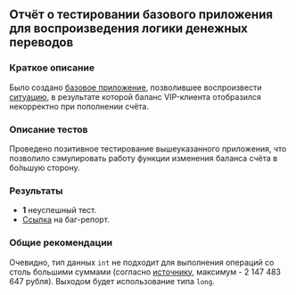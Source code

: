 ## Отчёт о тестировании базового приложения для воспроизведения логики денежных переводов

### Краткое описание

Было создано [базовое приложение](https://github.com/ValeriaBorisova/Introduction-to-Java/blob/master/src/ru/netology/Main.java), позволившее воспроизвести [ситуацию](https://github.com/netology-code/javaqa-homeworks/blob/master/intro/MERGED.md-1---money-transfer), в результате которой баланс VIP-клиента отобразился некорректно при пополнении счёта.

### Описание тестов

Проведено позитивное тестирование вышеуказанного приложения, что позволило сэмулировать работу функции изменения баланса счёта в бо́льшую сторону.

### Результаты

- **1** неуспешный тест.
- [Ссылка](https://github.com/ValeriaBorisova/Introduction-to-Java/issues/1) на баг-репорт.

### Общие рекомендации

Очевидно, тип данных `int` не подходит для выполнения операций со столь большими суммами (согласно [источнику](https://foxford.ru/wiki/informatika/peremennye-v-java), максимум - 2 147 483 647 рубля). Выходом будет использование типа `long`.
